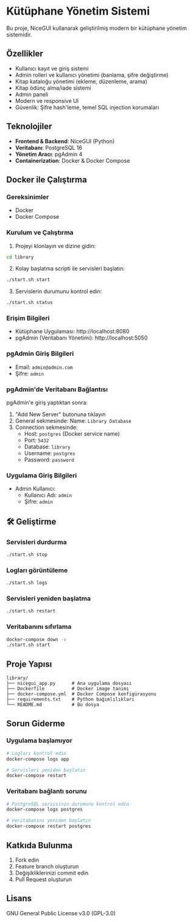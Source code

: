# Kütüphane Yönetim Sistemi

Bu proje, NiceGUI kullanarak geliştirilmiş modern bir kütüphane yönetim sistemidir.

##  Özellikler

-  Kullanıcı kayıt ve giriş sistemi
-  Admin rolleri ve kullanıcı yönetimi (banlama, şifre değiştirme)
-  Kitap kataloğu yönetimi (ekleme, düzenleme, arama)
-  Kitap ödünç alma/iade sistemi
-  Admin paneli
-  Modern ve responsive UI
-  Güvenlik: Şifre hash'leme, temel SQL injection korumaları

##  Teknolojiler

- **Frontend & Backend**: NiceGUI (Python)
- **Veritabanı**: PostgreSQL 16
- **Yönetim Aracı**: pgAdmin 4
- **Containerization**: Docker & Docker Compose

##  Docker ile Çalıştırma

### Gereksinimler
- Docker
- Docker Compose

### Kurulum ve Çalıştırma

1. Projeyi klonlayın ve dizine gidin:
```bash
cd library
```

2. Kolay başlatma scripti ile servisleri başlatın:
```bash
./start.sh start
```

3. Servislerin durumunu kontrol edin:
```bash
./start.sh status
```

### Erişim Bilgileri

-  Kütüphane Uygulaması: http://localhost:8080
-  pgAdmin (Veritabanı Yönetimi): http://localhost:5050

### pgAdmin Giriş Bilgileri
- Email: `admin@admin.com`
- Şifre: `admin`

### pgAdmin'de Veritabanı Bağlantısı
pgAdmin'e giriş yaptıktan sonra:

1. "Add New Server" butonuna tıklayın
2. General sekmesinde: Name: `Library Database`
3. Connection sekmesinde:
   - Host: `postgres` (Docker service name)
   - Port: `5432`
   - Database: `library`
   - Username: `postgres`
   - Password: `password`

### Uygulama Giriş Bilgileri
- Admin Kullanıcı:
  - Kullanıcı Adı: `admin`
  - Şifre: `admin`

## 🛠️ Geliştirme

### Servisleri durdurma
```bash
./start.sh stop
```

### Logları görüntüleme
```bash
./start.sh logs
```

### Servisleri yeniden başlatma
```bash
./start.sh restart
```

### Veritabanını sıfırlama
```bash
docker-compose down -v
./start.sh start
```

##  Proje Yapısı

```
library/
├── nicegui_app.py      # Ana uygulama dosyası
├── Dockerfile          # Docker image tanımı
├── docker-compose.yml  # Docker Compose konfigürasyonu
├── requirements.txt    # Python bağımlılıkları
└── README.md           # Bu dosya
```

##  Sorun Giderme

### Uygulama başlamıyor
```bash
# Logları kontrol edin
docker-compose logs app

# Servisleri yeniden başlatın
docker-compose restart
```

### Veritabanı bağlantı sorunu
```bash
# PostgreSQL servisinin durumunu kontrol edin
docker-compose logs postgres

# Veritabanını yeniden başlatın
docker-compose restart postgres
```

##  Katkıda Bulunma

1. Fork edin
2. Feature branch oluşturun
3. Değişikliklerinizi commit edin
4. Pull Request oluşturun

##  Lisans

GNU General Public License v3.0 (GPL-3.0)
